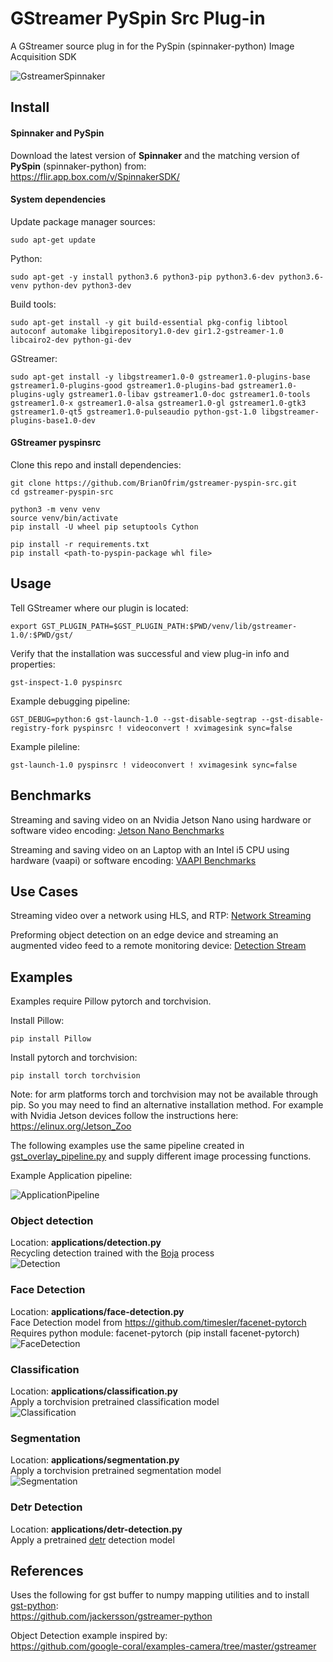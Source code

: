 # GStreamer PySpin Src Plug-in

A GStreamer source plug in for the PySpin (spinnaker-python) Image Acquisition SDK  

![GstreamerSpinnaker](docs/assets/gstreamerSpinnakerMedium.png)

## Install

#### Spinnaker and PySpin

Download the latest version of **Spinnaker** and the matching version of **PySpin** (spinnaker-python) from:  
https://flir.app.box.com/v/SpinnakerSDK/

#### System dependencies 

Update package manager sources:  

    sudo apt-get update 

Python:  

    sudo apt-get -y install python3.6 python3-pip python3.6-dev python3.6-venv python-dev python3-dev

Build tools:  

    sudo apt-get install -y git build-essential pkg-config libtool autoconf automake libgirepository1.0-dev gir1.2-gstreamer-1.0 libcairo2-dev python-gi-dev

GStreamer:  

    sudo apt-get install -y libgstreamer1.0-0 gstreamer1.0-plugins-base gstreamer1.0-plugins-good gstreamer1.0-plugins-bad gstreamer1.0-plugins-ugly gstreamer1.0-libav gstreamer1.0-doc gstreamer1.0-tools gstreamer1.0-x gstreamer1.0-alsa gstreamer1.0-gl gstreamer1.0-gtk3 gstreamer1.0-qt5 gstreamer1.0-pulseaudio python-gst-1.0 libgstreamer-plugins-base1.0-dev

#### GStreamer pyspinsrc
Clone this repo and install dependencies: 
 
    git clone https://github.com/BrianOfrim/gstreamer-pyspin-src.git
    cd gstreamer-pyspin-src

    python3 -m venv venv
    source venv/bin/activate
    pip install -U wheel pip setuptools Cython

    pip install -r requirements.txt
    pip install <path-to-pyspin-package whl file>

## Usage

Tell GStreamer where our plugin is located:  

    export GST_PLUGIN_PATH=$GST_PLUGIN_PATH:$PWD/venv/lib/gstreamer-1.0/:$PWD/gst/

Verify that the installation was successful and view plug-in info and properties:  

    gst-inspect-1.0 pyspinsrc


Example debugging pipeline:  

    GST_DEBUG=python:6 gst-launch-1.0 --gst-disable-segtrap --gst-disable-registry-fork pyspinsrc ! videoconvert ! xvimagesink sync=false

Example pileline:  

    gst-launch-1.0 pyspinsrc ! videoconvert ! xvimagesink sync=false


## Benchmarks
Streaming and saving video on an Nvidia Jetson Nano using hardware or software video encoding: [Jetson Nano Benchmarks](nvidia-jetson-nano-benchmarks.md)

Streaming and saving video on an Laptop with an Intel i5 CPU using hardware (vaapi) or software encoding: [VAAPI Benchmarks](vaapi-benchmarks.md)

## Use Cases
Streaming video over a network using HLS, and RTP: [Network Streaming](local-network-streaming.md)

Preforming object detection on an edge device and streaming an augmented video feed to a remote monitoring device: [Detection Stream](edge-inference-remote-monitoring.md)


## Examples
Examples require Pillow pytorch and torchvision.   

Install Pillow:

    pip install Pillow

Install pytorch and torchvision:  

    pip install torch torchvision

Note: for arm platforms torch and torchvision may not be available through pip. So you may need to find an alternative installation method. For example with Nvidia Jetson devices follow the instructions here: https://elinux.org/Jetson_Zoo 

The following examples use the same pipeline created in [gst_overlay_pipeline.py](applications/gst_overlay_pipeline.py) and supply different image processing functions.

Example Application pipeline:

![ApplicationPipeline](docs/assets/OverlayPipeline.jpg)


### Object detection
Location: **applications/detection.py**  
Recycling detection trained with the [Boja](https://github.com/BrianOfrim/boja) process  
![Detection](docs/assets/RecyclingDetection.jpg)  

### Face Detection
Location: **applications/face-detection.py**  
Face Detection model from https://github.com/timesler/facenet-pytorch  
Requires python module: facenet-pytorch (pip install facenet-pytorch)  
![FaceDetection](docs/assets/FaceDetection.jpg)  

### Classification
Location: **applications/classification.py**  
Apply a torchvision pretrained classification model  
![Classification](docs/assets/ReggieClassification.jpg)  

### Segmentation
Location: **applications/segmentation.py**  
Apply a torchvision pretrained segmentation model  
![Segmentation](docs/assets/ReggieSegmentation.jpg)

### Detr Detection
Location: **applications/detr-detection.py**  
Apply a pretrained [detr](https://github.com/facebookresearch/detr) detection model  

## References
Uses the following for gst buffer to numpy mapping utilities and to install [gst-python](https://github.com/GStreamer/gst-python):  
https://github.com/jackersson/gstreamer-python

Object Detection example inspired by:  
https://github.com/google-coral/examples-camera/tree/master/gstreamer
